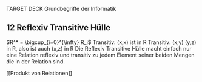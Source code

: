 TARGET DECK
Grundbegriffe der Informatik

12 Reflexiv Transitive Hülle
---
$R^* = \bigcup_{i=0}^{\infty} R_i$
Transitiv: (x,x) ist in R
Transitiv: (x,y) (y,z) in R, also ist auch (x,z) in R
Die Reflexiv Transitive Hülle macht einfach nur eine Relation reflexiv und transitiv zu jedem Element seiner beiden Mengen die in der Relation sind.
<!--ID: 1707070850329-->

[[Produkt von Relationen]]